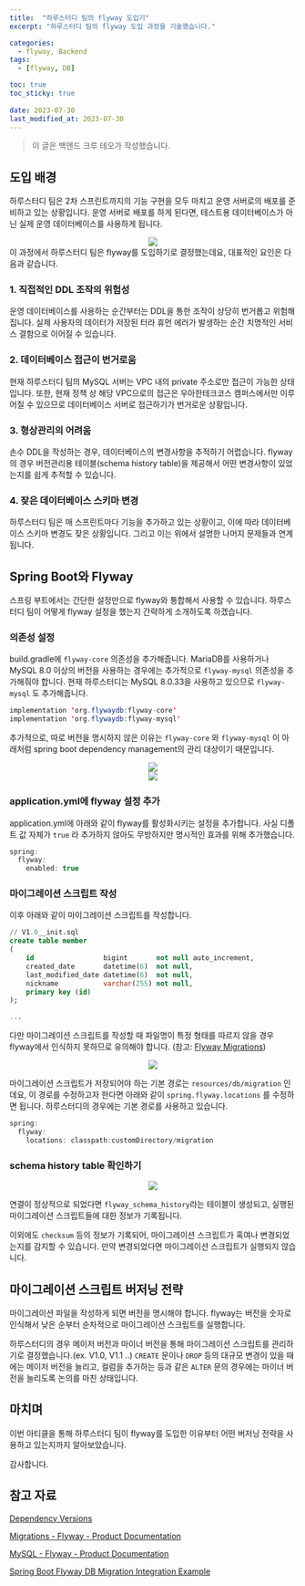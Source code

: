 ```yaml
---
title:  "하루스터디 팀의 flyway 도입기"
excerpt: "하루스터디 팀의 flyway 도입 과정을 기술했습니다."

categories:
  - flyway, Backend
tags:
  - [flyway, DB]

toc: true
toc_sticky: true
 
date: 2023-07-30
last_modified_at: 2023-07-30
---
```


> 이 글은 백엔드 크루 테오가 작성했습니다.
>

## 도입 배경

하루스터디 팀은 2차 스프린트까지의 기능 구현을 모두 마치고 운영 서버로의 배포를 준비하고 있는 상황입니다. 운영 서버로 배포를 하게 된다면, 테스트용 데이터베이스가 아닌 실제 운영 데이터베이스를 사용하게 됩니다.

<div style="text-align: center">
<img src="https://github.com/haru-study/haru-study.github.io/assets/78679830/9a5260d2-7b88-4033-91d8-8fd82d8018e0">
</div>
이 과정에서 하루스터디 팀은 flyway를 도입하기로 결정했는데요, 대표적인 요인은 다음과 같습니다.

### 1. 직접적인 DDL 조작의 위험성

운영 데이터베이스를 사용하는 순간부터는 DDL을 통한 조작이 상당히 번거롭고 위험해집니다. 실제 사용자의 데이터가 저장된 터라 휴먼 에러가 발생하는 순간 치명적인 서비스 결함으로 이어질 수 있습니다.

### 2. 데이터베이스 접근이 번거로움

현재 하루스터디 팀의 MySQL 서버는 VPC 내의 private 주소로만 접근이 가능한 상태입니다. 또한, 현재 정책 상 해당 VPC으로의 접근은 우아한테크코스 캠퍼스에서만 이루어질 수 있으므로 데이터베이스 서버로 접근하기가 번거로운 상황입니다.

### 3. 형상관리의 어려움

손수 DDL을 작성하는 경우, 데이터베이스의 변경사항을 추적하기 어렵습니다. flyway의 경우 버전관리용 테이블(schema history table)을 제공해서 어떤 변경사항이 있었는지를 쉽게 추적할 수 있습니다.

### 4. 잦은 데이터베이스 스키마 변경

하루스터디 팀은 매 스프린트마다 기능을 추가하고 있는 상황이고, 이에 따라 데이터베이스 스키마 변경도 잦은 상황입니다. 그리고 이는 위에서 설명한 나머지 문제들과 연계됩니다.



## Spring Boot와 Flyway

스프링 부트에서는 간단한 설정만으로 flyway와 통합해서 사용할 수 있습니다. 하루스터디 팀이 어떻게 flyway 설정을 했는지 간략하게 소개하도록 하겠습니다.

### 의존성 설정

build.gradle에 `flyway-core` 의존성을 추가해줍니다. MariaDB를 사용하거나 MySQL 8.0 이상의 버전을 사용하는 경우에는 추가적으로 `flyway-mysql` 의존성을 추가해줘야 합니다. 현재 하루스터디는 MySQL 8.0.33을 사용하고 있으므로 `flyway-mysql` 도 추가해줍니다.

```java
implementation 'org.flywaydb:flyway-core'
implementation 'org.flywaydb:flyway-mysql'
```

추가적으로, 따로 버전을 명시하지 않은 이유는 `flyway-core` 와 `flyway-mysql` 이 아래처럼 spring boot dependency management의 관리 대상이기 때문입니다.

<div style="text-align: center">
<img src="https://github.com/haru-study/haru-study.github.io/assets/78679830/1783ce34-54c2-4ad3-9584-204a5d78b07a">
</div>


<div style="text-align: center">
<img src="https://github.com/haru-study/haru-study.github.io/assets/78679830/21153f09-a671-4e21-a48d-6a4895001608">
</div>


### application.yml에 flyway 설정 추가

application.yml에 아래와 같이 flyway를 활성화시키는 설정을 추가합니다. 사실 디폴트 값 자체가 `true` 라 추가하지 않아도 무방하지만 명시적인 효과를 위해 추가했습니다.

```java
spring:
  flyway:
    enabled: true
```

### 마이그레이션 스크립트 작성

이후 아래와 같이 마이그레이션 스크립트를 작성합니다.

```sql
// V1.0__init.sql
create table member
(
    id                 bigint       not null auto_increment,
    created_date       datetime(6)  not null,
    last_modified_date datetime(6)  not null,
    nickname           varchar(255) not null,
    primary key (id)
);

...
```

다만 마이그레이션 스크립트를 작성할 때 파일명이 특정 형태를 따르지 않을 경우 flyway에서 인식하지 못하므로 유의해야 합니다. (참고: [Flyway Migrations](https://documentation.red-gate.com/fd/migrations-184127470.html))

<div style="text-align: center">
<img src="https://github.com/haru-study/haru-study.github.io/assets/78679830/2e40131a-48af-42de-9f25-7441672161fd">
</div>

마이그레이션 스크립트가 저장되어야 하는 기본 경로는 `resources/db/migration` 인데요, 이 경로를 수정하고자 한다면 아래와 같이 `spring.flyway.locations` 를 수정하면 됩니다. 하루스터디의 경우에는 기본 경로를 사용하고 있습니다.

```java
spring:
  flyway:
    locations: classpath:customDirectory/migration
```

### schema history table 확인하기

<div style="text-align: center">
<img src="https://github.com/haru-study/haru-study.github.io/assets/78679830/88025ea3-a2a9-4c05-ba85-c86a6bb8a28f">
</div>

연결이 정상적으로 되었다면 `flyway_schema_history`라는 테이블이 생성되고, 실행된 마이그레이션 스크립트들에 대한 정보가 기록됩니다.

이외에도 `checksum` 등의 정보가 기록되어, 마이그레이션 스크립트가 혹여나 변경되었는지를 감지할 수 있습니다. 만약 변경되었다면 마이그레이션 스크립트가 실행되지 않습니다.

## 마이그레이션 스크립트 버저닝 전략

마이그레이션 파일을 작성하게 되면 버전을 명시해야 합니다. flyway는 버전을 숫자로 인식해서 낮은 순부터 순차적으로 마이그레이션 스크립트를 실행합니다.

하루스터디의 경우 메이저 버전과 마이너 버전을 통해 마이그레이션 스크립트를 관리하기로 결정했습니다.(ex. V1.0, V1.1 ..) `CREATE` 문이나 `DROP` 등의 대규모 변경이 있을 때에는 메이저 버전을 늘리고, 컬럼을 추가하는 등과 같은 `ALTER` 문의 경우에는 마이너 버전을 늘리도록 논의를 마친 상태입니다.

## 마치며

이번 아티클을 통해 하루스터디 팀이 flyway를 도입한 이유부터 어떤 버저닝 전략을 사용하고 있는지까지 알아보았습니다.

감사합니다.

## 참고 자료
[Dependency Versions](https://docs.spring.io/spring-boot/docs/current/reference/html/dependency-versions.html#appendix.dependency-versions.coordinates)

[Migrations - Flyway - Product Documentation](https://documentation.red-gate.com/fd/migrations-184127470.html)

[MySQL - Flyway - Product Documentation](https://documentation.red-gate.com/fd/mysql-184127601.html)

[Spring Boot Flyway DB Migration Integration Example](https://www.code4copy.com/java/spring-boot-flyway-db-migration-integration-example/)